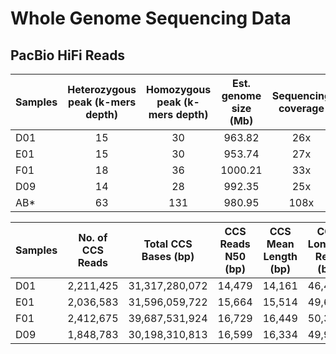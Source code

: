 # Whole Genome Sequencing Data

## PacBio HiFi Reads

| Samples  | Heterozygous peak (k-mers depth) | Homozygous peak (k-mers depth) | Est. genome size (Mb) | Sequencing coverage | Heterozygosity rate |
|---------------|:---------------------------------:|:-------------------------------:|:----------------------:|:--------------------:|:------------------:|
| D01           |                 15                |                30               |          963.82          |          26x         |        1,50%       |
| E01           |                 15                |                30               |          953.74          |          27x         |        1,33%       |
| F01           |                 18                |                36               |          1000.21          |          33x         |        1,00%       |
| D09           |                 14                |                28               |          992.35          |          25x         |        1,18%       |
|  AB*          |                 63                |                131              |          980.95             |            108x          |          2.10%          |


| Samples | No. of  CCS Reads  | Total CCS Bases (bp) | CCS Reads N50 (bp) | CCS Mean Length (bp) | CCS Longest Read (bp) |
|--------------|--------------------|----------------------|--------------------|----------------------|-----------------------|
| D01          | 2,211,425            | 31,317,280,072          | 14,479              | 14,161                | 46,467                 |
| E01          | 2,036,583            | 31,596,059,722          | 15,664              | 15,514                | 49,697                 |
| F01          | 2,412,675            | 39,687,531,924          | 16,729              | 16,449                | 50,388                 |
| D09          | 1,848,783            | 30,198,310,813          | 16,599              | 16,334                | 49,901                 |
